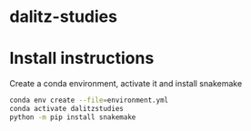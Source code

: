 # dalitz-studies

# Install instructions

Create a conda environment, activate it and install snakemake

```bash
conda env create --file=environment.yml
conda activate dalitzstudies
python -m pip install snakemake
```
